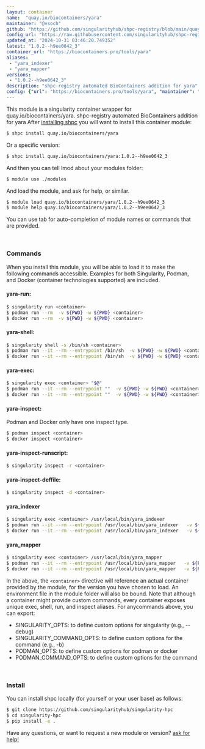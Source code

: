 ```yaml
---
layout: container
name:  "quay.io/biocontainers/yara"
maintainer: "@vsoch"
github: "https://github.com/singularityhub/shpc-registry/blob/main/quay.io/biocontainers/yara/container.yaml"
config_url: "https://raw.githubusercontent.com/singularityhub/shpc-registry/main/quay.io/biocontainers/yara/container.yaml"
updated_at: "2024-10-31 03:46:20.749352"
latest: "1.0.2--h9ee0642_3"
container_url: "https://biocontainers.pro/tools/yara"
aliases:
 - "yara_indexer"
 - "yara_mapper"
versions:
 - "1.0.2--h9ee0642_3"
description: "shpc-registry automated BioContainers addition for yara"
config: {"url": "https://biocontainers.pro/tools/yara", "maintainer": "@vsoch", "description": "shpc-registry automated BioContainers addition for yara", "latest": {"1.0.2--h9ee0642_3": "sha256:f67336baca2b0479e118507914e8daf70680c7b4e138d893f7281490fcd2e1ed"}, "tags": {"1.0.2--h9ee0642_3": "sha256:f67336baca2b0479e118507914e8daf70680c7b4e138d893f7281490fcd2e1ed"}, "docker": "quay.io/biocontainers/yara", "aliases": {"yara_indexer": "/usr/local/bin/yara_indexer", "yara_mapper": "/usr/local/bin/yara_mapper"}}
---
```


This module is a singularity container wrapper for quay.io/biocontainers/yara.
shpc-registry automated BioContainers addition for yara
After [installing shpc](#install) you will want to install this container module:


```bash
$ shpc install quay.io/biocontainers/yara
```

Or a specific version:

```bash
$ shpc install quay.io/biocontainers/yara:1.0.2--h9ee0642_3
```

And then you can tell lmod about your modules folder:

```bash
$ module use ./modules
```

And load the module, and ask for help, or similar.

```bash
$ module load quay.io/biocontainers/yara/1.0.2--h9ee0642_3
$ module help quay.io/biocontainers/yara/1.0.2--h9ee0642_3
```

You can use tab for auto-completion of module names or commands that are provided.

<br>

### Commands

When you install this module, you will be able to load it to make the following commands accessible.
Examples for both Singularity, Podman, and Docker (container technologies supported) are included.

#### yara-run:

```bash
$ singularity run <container>
$ podman run --rm  -v ${PWD} -w ${PWD} <container>
$ docker run --rm  -v ${PWD} -w ${PWD} <container>
```

#### yara-shell:

```bash
$ singularity shell -s /bin/sh <container>
$ podman run --it --rm --entrypoint /bin/sh  -v ${PWD} -w ${PWD} <container>
$ docker run --it --rm --entrypoint /bin/sh  -v ${PWD} -w ${PWD} <container>
```

#### yara-exec:

```bash
$ singularity exec <container> "$@"
$ podman run --it --rm --entrypoint ""  -v ${PWD} -w ${PWD} <container> "$@"
$ docker run --it --rm --entrypoint ""  -v ${PWD} -w ${PWD} <container> "$@"
```

#### yara-inspect:

Podman and Docker only have one inspect type.

```bash
$ podman inspect <container>
$ docker inspect <container>
```

#### yara-inspect-runscript:

```bash
$ singularity inspect -r <container>
```

#### yara-inspect-deffile:

```bash
$ singularity inspect -d <container>
```


#### yara_indexer

```bash
$ singularity exec <container> /usr/local/bin/yara_indexer
$ podman run --it --rm --entrypoint /usr/local/bin/yara_indexer   -v ${PWD} -w ${PWD} <container> -c " $@"
$ docker run --it --rm --entrypoint /usr/local/bin/yara_indexer   -v ${PWD} -w ${PWD} <container> -c " $@"
```


#### yara_mapper

```bash
$ singularity exec <container> /usr/local/bin/yara_mapper
$ podman run --it --rm --entrypoint /usr/local/bin/yara_mapper   -v ${PWD} -w ${PWD} <container> -c " $@"
$ docker run --it --rm --entrypoint /usr/local/bin/yara_mapper   -v ${PWD} -w ${PWD} <container> -c " $@"
```



In the above, the `<container>` directive will reference an actual container provided
by the module, for the version you have chosen to load. An environment file in the
module folder will also be bound. Note that although a container
might provide custom commands, every container exposes unique exec, shell, run, and
inspect aliases. For anycommands above, you can export:

 - SINGULARITY_OPTS: to define custom options for singularity (e.g., --debug)
 - SINGULARITY_COMMAND_OPTS: to define custom options for the command (e.g., -b)
 - PODMAN_OPTS: to define custom options for podman or docker
 - PODMAN_COMMAND_OPTS: to define custom options for the command

<br>

### Install

You can install shpc locally (for yourself or your user base) as follows:

```bash
$ git clone https://github.com/singularityhub/singularity-hpc
$ cd singularity-hpc
$ pip install -e .
```

Have any questions, or want to request a new module or version? [ask for help!](https://github.com/singularityhub/singularity-hpc/issues)